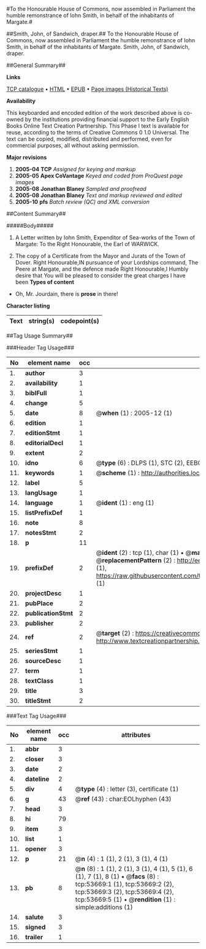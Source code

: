 #To the Honourable House of Commons, now assembled in Parliament the humble remonstrance of Iohn Smith, in behalf of the inhabitants of Margate.#

##Smith, John, of Sandwich, draper.##
To the Honourable House of Commons, now assembled in Parliament the humble remonstrance of Iohn Smith, in behalf of the inhabitants of Margate.
Smith, John, of Sandwich, draper.

##General Summary##

**Links**

[TCP catalogue](http://www.ota.ox.ac.uk/tcp/)  • 
[HTML](http://tei.it.ox.ac.uk/tcp/Texts-HTML/free/A60/A60490.html)  • 
[EPUB](http://tei.it.ox.ac.uk/tcp/Texts-EPUB/free/A60/A60490.epub) • 
[Page images (Historical Texts)](https://data.historicaltexts.jisc.ac.uk/view?pubId=eebo-12083595e&pageId=eebo-12083595e-53669-1)

**Availability**

This keyboarded and encoded edition of the
	       work described above is co-owned by the institutions
	       providing financial support to the Early English Books
	       Online Text Creation Partnership. This Phase I text is
	       available for reuse, according to the terms of Creative
	       Commons 0 1.0 Universal. The text can be copied,
	       modified, distributed and performed, even for
	       commercial purposes, all without asking permission.

**Major revisions**

1. __2005-04__ __TCP__ *Assigned for keying and markup*
1. __2005-05__ __Apex CoVantage__ *Keyed and coded from ProQuest page images*
1. __2005-08__ __Jonathan Blaney__ *Sampled and proofread*
1. __2005-08__ __Jonathan Blaney__ *Text and markup reviewed and edited*
1. __2005-10__ __pfs__ *Batch review (QC) and XML conversion*

##Content Summary##

#####Body#####

1. A Letter written by Iohn Smith, Expenditor of Sea-works of the Town of Margate: To the Right Honourable, the Earl of WARWICK.

1. The copy of a Certificate from the Mayor and Jurats of the Town of Dover.
Right Honourable,IN pursuance of your Lordships command, The Peere at Margate, and the defence made Right Honourable,I Humbly desire that You will be pleased to consider the great charges I have been 
**Types of content**

  * Oh, Mr. Jourdain, there is **prose** in there!

**Character listing**


|Text|string(s)|codepoint(s)|
|---|---|---|

##Tag Usage Summary##

###Header Tag Usage###

|No|element name|occ|attributes|
|---|---|---|---|
|1.|__author__|3||
|2.|__availability__|1||
|3.|__biblFull__|1||
|4.|__change__|5||
|5.|__date__|8| @__when__ (1) : 2005-12 (1)|
|6.|__edition__|1||
|7.|__editionStmt__|1||
|8.|__editorialDecl__|1||
|9.|__extent__|2||
|10.|__idno__|6| @__type__ (6) : DLPS (1), STC (2), EEBO-CITATION (1), OCLC (1), VID (1)|
|11.|__keywords__|1| @__scheme__ (1) : http://authorities.loc.gov/ (1)|
|12.|__label__|5||
|13.|__langUsage__|1||
|14.|__language__|1| @__ident__ (1) : eng (1)|
|15.|__listPrefixDef__|1||
|16.|__note__|8||
|17.|__notesStmt__|2||
|18.|__p__|11||
|19.|__prefixDef__|2| @__ident__ (2) : tcp (1), char (1)  •  @__matchPattern__ (2) : ([0-9\-]+):([0-9IVX]+) (1), (.+) (1)  •  @__replacementPattern__ (2) : http://eebo.chadwyck.com/downloadtiff?vid=$1&page=$2 (1), https://raw.githubusercontent.com/textcreationpartnership/Texts/master/tcpchars.xml#$1 (1)|
|20.|__projectDesc__|1||
|21.|__pubPlace__|2||
|22.|__publicationStmt__|2||
|23.|__publisher__|2||
|24.|__ref__|2| @__target__ (2) : https://creativecommons.org/publicdomain/zero/1.0/ (1), http://www.textcreationpartnership.org/docs/. (1)|
|25.|__seriesStmt__|1||
|26.|__sourceDesc__|1||
|27.|__term__|1||
|28.|__textClass__|1||
|29.|__title__|3||
|30.|__titleStmt__|2||


###Text Tag Usage###

|No|element name|occ|attributes|
|---|---|---|---|
|1.|__abbr__|3||
|2.|__closer__|3||
|3.|__date__|2||
|4.|__dateline__|2||
|5.|__div__|4| @__type__ (4) : letter (3), certificate (1)|
|6.|__g__|43| @__ref__ (43) : char:EOLhyphen (43)|
|7.|__head__|3||
|8.|__hi__|79||
|9.|__item__|3||
|10.|__list__|1||
|11.|__opener__|3||
|12.|__p__|21| @__n__ (4) : 1 (1), 2 (1), 3 (1), 4 (1)|
|13.|__pb__|8| @__n__ (8) : 1 (1), 2 (1), 3 (1), 4 (1), 5 (1), 6 (1), 7 (1), 8 (1)  •  @__facs__ (8) : tcp:53669:1 (1), tcp:53669:2 (2), tcp:53669:3 (2), tcp:53669:4 (2), tcp:53669:5 (1)  •  @__rendition__ (1) : simple:additions (1)|
|14.|__salute__|3||
|15.|__signed__|3||
|16.|__trailer__|1||
